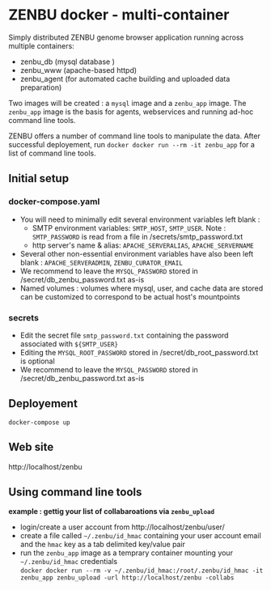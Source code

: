 # ZENBU docker - multi-container 

Simply distributed ZENBU genome browser application running across multiple containers:
- zenbu_db (mysql database )
- zenbu_www (apache-based httpd)
- zenbu_agent (for automated cache building and uploaded data preparation)

Two images will be created : a `mysql` image and a `zenbu_app` image. 
The `zenbu_app` image is the basis for agents, webservices and running ad-hoc command line tools.

ZENBU offers a number of command line tools to manipulate the data.
After successful deployement, run `docker docker run --rm -it zenbu_app` for a list of command line tools.

## Initial setup
### docker-compose.yaml
- You will need to minimally edit several environment variables left blank :
   - SMTP environment variables: `SMTP_HOST`, `SMTP_USER`.  Note : `SMTP_PASSWORD` is read from a file in /secrets/smtp_password.txt
   - http server's name & alias: `APACHE_SERVERALIAS`, `APACHE_SERVERNAME`
- Several other non-essential environment variables have also been left blank : `APACHE_SERVERADMIN`, `ZENBU_CURATOR_EMAIL`
- We recommend to leave the `MYSQL_PASSWORD` stored in /secret/db_zenbu_password.txt as-is
- Named volumes : volumes where mysql, user, and cache data are stored can be customized to correspond to be actual host's mountpoints

### secrets
- Edit the secret file `smtp_password.txt` containing the password associated with `${SMTP_USER}` 
- Editing the `MYSQL_ROOT_PASSWORD` stored in /secret/db_root_password.txt is optional
- We recommend to leave the `MYSQL_PASSWORD` stored in /secret/db_zenbu_password.txt as-is

## Deployement
`docker-compose up`


## Web site

http://localhost/zenbu

## Using command line tools

**example : gettig your list of collabaroations via `zenbu_upload`**
- login/create a user account from http://localhost/zenbu/user/ 
- create a file called `~/.zenbu/id_hmac` containing your user account email and the `hmac` key as a tab delimited key/value pair
- run the `zenbu_app` image as a temprary container mounting your `~/.zenbu/id_hmac` credentials  
`docker docker run --rm -v ~/.zenbu/id_hmac:/root/.zenbu/id_hmac -it zenbu_app zenbu_upload -url http://localhost/zenbu -collabs`


